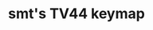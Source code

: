 ---
layout: layouts/keymapdb_entry.njk
OS: ['MacOS']
keymapAuthor: smt
firmware: QMK
hasHomeRowMods: False
hasLetterOnThumb: False
keymapImage: https://i.imgur.com/Y4n6eHj.png
imageDate: idk
keyCount: 45
keyboard: tv44
baseLayouts: ["QWERTY"]
languages: ['English']
layerCount: 6
title: "smt's TV44 keymap"
isSplit: False
stagger: row
summary: 
keymapUrl: https://github.com/smt/qmk_firmware/tree/master/keyboards/thevankeyboards/minivan/keymaps/smt
writeup: https://github.com/smt/qmk_firmware/tree/master/keyboards/thevankeyboards/minivan/keymaps/smt/readme.md
---